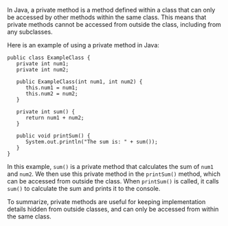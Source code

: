 In Java, a private method is a method defined within a class that can only be accessed by other methods within the same class. This means that private methods cannot be accessed from outside the class, including from any subclasses. 

Here is an example of using a private method in Java:

```
public class ExampleClass {
   private int num1;
   private int num2;

   public ExampleClass(int num1, int num2) {
      this.num1 = num1;
      this.num2 = num2;
   }

   private int sum() {
      return num1 + num2;
   }

   public void printSum() {
      System.out.println("The sum is: " + sum());
   }
}
```

In this example, `sum()` is a private method that calculates the sum of `num1` and `num2`. We then use this private method in the `printSum()` method, which can be accessed from outside the class. When `printSum()` is called, it calls `sum()` to calculate the sum and prints it to the console.

To summarize, private methods are useful for keeping implementation details hidden from outside classes, and can only be accessed from within the same class.